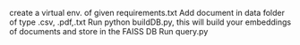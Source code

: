 create a virtual env. of given requirements.txt
Add document in data folder of type .csv, .pdf,.txt
Run python buildDB.py, this will build your embeddings of documents and store in the FAISS DB
Run query.py
